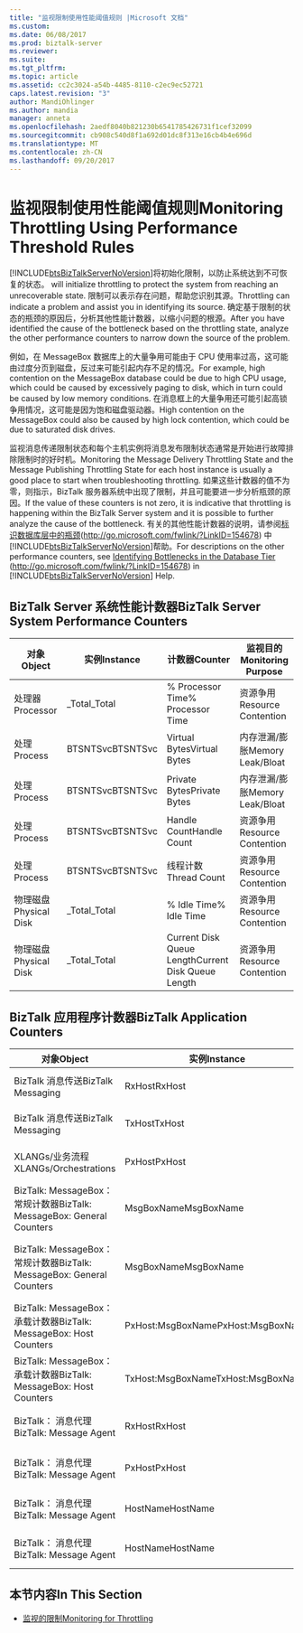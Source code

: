 ```yaml
---
title: "监视限制使用性能阈值规则 |Microsoft 文档"
ms.custom: 
ms.date: 06/08/2017
ms.prod: biztalk-server
ms.reviewer: 
ms.suite: 
ms.tgt_pltfrm: 
ms.topic: article
ms.assetid: cc2c3024-a54b-4485-8110-c2ec9ec52721
caps.latest.revision: "3"
author: MandiOhlinger
ms.author: mandia
manager: anneta
ms.openlocfilehash: 2aedf8040b821230b6541785426731f1cef32099
ms.sourcegitcommit: cb908c540d8f1a692d01dc8f313e16cb4b4e696d
ms.translationtype: MT
ms.contentlocale: zh-CN
ms.lasthandoff: 09/20/2017
---
```

# <a name="monitoring-throttling-using-performance-threshold-rules"></a><span data-ttu-id="4de0e-102">监视限制使用性能阈值规则</span><span class="sxs-lookup"><span data-stu-id="4de0e-102">Monitoring Throttling Using Performance Threshold Rules</span></span>
[!INCLUDE[btsBizTalkServerNoVersion](../includes/btsbiztalkservernoversion-md.md)]<span data-ttu-id="4de0e-103">将初始化限制，以防止系统达到不可恢复的状态。</span><span class="sxs-lookup"><span data-stu-id="4de0e-103"> will initialize throttling to protect the system from reaching an unrecoverable state.</span></span> <span data-ttu-id="4de0e-104">限制可以表示存在问题，帮助您识别其源。</span><span class="sxs-lookup"><span data-stu-id="4de0e-104">Throttling can indicate a problem and assist you in identifying its source.</span></span> <span data-ttu-id="4de0e-105">确定基于限制的状态的瓶颈的原因后，分析其他性能计数器，以缩小问题的根源。</span><span class="sxs-lookup"><span data-stu-id="4de0e-105">After you have identified the cause of the bottleneck based on the throttling state, analyze the other performance counters to narrow down the source of the problem.</span></span>  
  
 <span data-ttu-id="4de0e-106">例如，在 MessageBox 数据库上的大量争用可能由于 CPU 使用率过高，这可能由过度分页到磁盘，反过来可能引起内存不足的情况。</span><span class="sxs-lookup"><span data-stu-id="4de0e-106">For example, high contention on the MessageBox database could be due to high CPU usage, which could be caused by excessively paging to disk, which in turn could be caused by low memory conditions.</span></span> <span data-ttu-id="4de0e-107">在消息框上的大量争用还可能引起高锁争用情况，这可能是因为饱和磁盘驱动器。</span><span class="sxs-lookup"><span data-stu-id="4de0e-107">High contention on the MessageBox could also be caused by high lock contention, which could be due to saturated disk drives.</span></span>  
  
 <span data-ttu-id="4de0e-108">监视消息传递限制状态和每个主机实例将消息发布限制状态通常是开始进行故障排除限制时的好时机。</span><span class="sxs-lookup"><span data-stu-id="4de0e-108">Monitoring the Message Delivery Throttling State and the Message Publishing Throttling State for each host instance is usually a good place to start when troubleshooting throttling.</span></span> <span data-ttu-id="4de0e-109">如果这些计数器的值不为零，则指示，BizTalk 服务器系统中出现了限制，并且可能要进一步分析瓶颈的原因。</span><span class="sxs-lookup"><span data-stu-id="4de0e-109">If the value of these counters is not zero, it is indicative that throttling is happening within the BizTalk Server system and it is possible to further analyze the cause of the bottleneck.</span></span> <span data-ttu-id="4de0e-110">有关的其他性能计数器的说明，请参阅[标识数据库层中的瓶颈](http://go.microsoft.com/fwlink/?LinkID=154678)(http://go.microsoft.com/fwlink/?LinkID=154678) 中[!INCLUDE[btsBizTalkServerNoVersion](../includes/btsbiztalkservernoversion-md.md)]帮助。</span><span class="sxs-lookup"><span data-stu-id="4de0e-110">For descriptions on the other performance counters, see [Identifying Bottlenecks in the Database Tier](http://go.microsoft.com/fwlink/?LinkID=154678) (http://go.microsoft.com/fwlink/?LinkID=154678) in [!INCLUDE[btsBizTalkServerNoVersion](../includes/btsbiztalkservernoversion-md.md)] Help.</span></span>  
  
## <a name="biztalk-server-system-performance-counters"></a><span data-ttu-id="4de0e-111">BizTalk Server 系统性能计数器</span><span class="sxs-lookup"><span data-stu-id="4de0e-111">BizTalk Server System Performance Counters</span></span>  
  
|<span data-ttu-id="4de0e-112">对象</span><span class="sxs-lookup"><span data-stu-id="4de0e-112">Object</span></span>|<span data-ttu-id="4de0e-113">实例</span><span class="sxs-lookup"><span data-stu-id="4de0e-113">Instance</span></span>|<span data-ttu-id="4de0e-114">计数器</span><span class="sxs-lookup"><span data-stu-id="4de0e-114">Counter</span></span>|<span data-ttu-id="4de0e-115">监视目的</span><span class="sxs-lookup"><span data-stu-id="4de0e-115">Monitoring Purpose</span></span>|  
|------------|--------------|-------------|------------------------|  
|<span data-ttu-id="4de0e-116">处理器</span><span class="sxs-lookup"><span data-stu-id="4de0e-116">Processor</span></span>|<span data-ttu-id="4de0e-117">_Total</span><span class="sxs-lookup"><span data-stu-id="4de0e-117">_Total</span></span>|<span data-ttu-id="4de0e-118">% Processor Time</span><span class="sxs-lookup"><span data-stu-id="4de0e-118">% Processor Time</span></span>|<span data-ttu-id="4de0e-119">资源争用</span><span class="sxs-lookup"><span data-stu-id="4de0e-119">Resource Contention</span></span>|  
|<span data-ttu-id="4de0e-120">处理</span><span class="sxs-lookup"><span data-stu-id="4de0e-120">Process</span></span>|<span data-ttu-id="4de0e-121">BTSNTSvc</span><span class="sxs-lookup"><span data-stu-id="4de0e-121">BTSNTSvc</span></span>|<span data-ttu-id="4de0e-122">Virtual Bytes</span><span class="sxs-lookup"><span data-stu-id="4de0e-122">Virtual Bytes</span></span>|<span data-ttu-id="4de0e-123">内存泄漏/膨胀</span><span class="sxs-lookup"><span data-stu-id="4de0e-123">Memory Leak/Bloat</span></span>|  
|<span data-ttu-id="4de0e-124">处理</span><span class="sxs-lookup"><span data-stu-id="4de0e-124">Process</span></span>|<span data-ttu-id="4de0e-125">BTSNTSvc</span><span class="sxs-lookup"><span data-stu-id="4de0e-125">BTSNTSvc</span></span>|<span data-ttu-id="4de0e-126">Private Bytes</span><span class="sxs-lookup"><span data-stu-id="4de0e-126">Private Bytes</span></span>|<span data-ttu-id="4de0e-127">内存泄漏/膨胀</span><span class="sxs-lookup"><span data-stu-id="4de0e-127">Memory Leak/Bloat</span></span>|  
|<span data-ttu-id="4de0e-128">处理</span><span class="sxs-lookup"><span data-stu-id="4de0e-128">Process</span></span>|<span data-ttu-id="4de0e-129">BTSNTSvc</span><span class="sxs-lookup"><span data-stu-id="4de0e-129">BTSNTSvc</span></span>|<span data-ttu-id="4de0e-130">Handle Count</span><span class="sxs-lookup"><span data-stu-id="4de0e-130">Handle Count</span></span>|<span data-ttu-id="4de0e-131">资源争用</span><span class="sxs-lookup"><span data-stu-id="4de0e-131">Resource Contention</span></span>|  
|<span data-ttu-id="4de0e-132">处理</span><span class="sxs-lookup"><span data-stu-id="4de0e-132">Process</span></span>|<span data-ttu-id="4de0e-133">BTSNTSvc</span><span class="sxs-lookup"><span data-stu-id="4de0e-133">BTSNTSvc</span></span>|<span data-ttu-id="4de0e-134">线程计数</span><span class="sxs-lookup"><span data-stu-id="4de0e-134">Thread Count</span></span>|<span data-ttu-id="4de0e-135">资源争用</span><span class="sxs-lookup"><span data-stu-id="4de0e-135">Resource Contention</span></span>|  
|<span data-ttu-id="4de0e-136">物理磁盘</span><span class="sxs-lookup"><span data-stu-id="4de0e-136">Physical Disk</span></span>|<span data-ttu-id="4de0e-137">_Total</span><span class="sxs-lookup"><span data-stu-id="4de0e-137">_Total</span></span>|<span data-ttu-id="4de0e-138">% Idle Time</span><span class="sxs-lookup"><span data-stu-id="4de0e-138">% Idle Time</span></span>|<span data-ttu-id="4de0e-139">资源争用</span><span class="sxs-lookup"><span data-stu-id="4de0e-139">Resource Contention</span></span>|  
|<span data-ttu-id="4de0e-140">物理磁盘</span><span class="sxs-lookup"><span data-stu-id="4de0e-140">Physical Disk</span></span>|<span data-ttu-id="4de0e-141">_Total</span><span class="sxs-lookup"><span data-stu-id="4de0e-141">_Total</span></span>|<span data-ttu-id="4de0e-142">Current Disk Queue Length</span><span class="sxs-lookup"><span data-stu-id="4de0e-142">Current Disk Queue Length</span></span>|<span data-ttu-id="4de0e-143">资源争用</span><span class="sxs-lookup"><span data-stu-id="4de0e-143">Resource Contention</span></span>|  
  
## <a name="biztalk-application-counters"></a><span data-ttu-id="4de0e-144">BizTalk 应用程序计数器</span><span class="sxs-lookup"><span data-stu-id="4de0e-144">BizTalk Application Counters</span></span>  
  
|<span data-ttu-id="4de0e-145">对象</span><span class="sxs-lookup"><span data-stu-id="4de0e-145">Object</span></span>|<span data-ttu-id="4de0e-146">实例</span><span class="sxs-lookup"><span data-stu-id="4de0e-146">Instance</span></span>|<span data-ttu-id="4de0e-147">计数器</span><span class="sxs-lookup"><span data-stu-id="4de0e-147">Counter</span></span>|<span data-ttu-id="4de0e-148">Description</span><span class="sxs-lookup"><span data-stu-id="4de0e-148">Description</span></span>|  
|------------|--------------|-------------|-----------------|  
|<span data-ttu-id="4de0e-149">BizTalk 消息传送</span><span class="sxs-lookup"><span data-stu-id="4de0e-149">BizTalk Messaging</span></span>|<span data-ttu-id="4de0e-150">RxHost</span><span class="sxs-lookup"><span data-stu-id="4de0e-150">RxHost</span></span>|<span data-ttu-id="4de0e-151">Documents received/sec</span><span class="sxs-lookup"><span data-stu-id="4de0e-151">Documents Received/Sec</span></span>|<span data-ttu-id="4de0e-152">传入速率</span><span class="sxs-lookup"><span data-stu-id="4de0e-152">Incoming Rate</span></span>|  
|<span data-ttu-id="4de0e-153">BizTalk 消息传送</span><span class="sxs-lookup"><span data-stu-id="4de0e-153">BizTalk Messaging</span></span>|<span data-ttu-id="4de0e-154">TxHost</span><span class="sxs-lookup"><span data-stu-id="4de0e-154">TxHost</span></span>|<span data-ttu-id="4de0e-155">Documents processed/Sec</span><span class="sxs-lookup"><span data-stu-id="4de0e-155">Documents Processed/Sec</span></span>|<span data-ttu-id="4de0e-156">传出速率</span><span class="sxs-lookup"><span data-stu-id="4de0e-156">Outgoing Rate</span></span>|  
|<span data-ttu-id="4de0e-157">XLANGs/业务流程</span><span class="sxs-lookup"><span data-stu-id="4de0e-157">XLANGs/Orchestrations</span></span>|<span data-ttu-id="4de0e-158">PxHost</span><span class="sxs-lookup"><span data-stu-id="4de0e-158">PxHost</span></span>|<span data-ttu-id="4de0e-159">每秒完成业务流程</span><span class="sxs-lookup"><span data-stu-id="4de0e-159">Orchestrations Completed/Sec</span></span>|<span data-ttu-id="4de0e-160">处理速率</span><span class="sxs-lookup"><span data-stu-id="4de0e-160">Processing Rate</span></span>|  
|<span data-ttu-id="4de0e-161">BizTalk: MessageBox： 常规计数器</span><span class="sxs-lookup"><span data-stu-id="4de0e-161">BizTalk: MessageBox: General Counters</span></span>|<span data-ttu-id="4de0e-162">MsgBoxName</span><span class="sxs-lookup"><span data-stu-id="4de0e-162">MsgBoxName</span></span>|<span data-ttu-id="4de0e-163">假脱机大小</span><span class="sxs-lookup"><span data-stu-id="4de0e-163">Spool Size</span></span>|<span data-ttu-id="4de0e-164">所有主机队列的累积大小</span><span class="sxs-lookup"><span data-stu-id="4de0e-164">Cumulative size of all Host Queues</span></span>|  
|<span data-ttu-id="4de0e-165">BizTalk: MessageBox： 常规计数器</span><span class="sxs-lookup"><span data-stu-id="4de0e-165">BizTalk: MessageBox: General Counters</span></span>|<span data-ttu-id="4de0e-166">MsgBoxName</span><span class="sxs-lookup"><span data-stu-id="4de0e-166">MsgBoxName</span></span>|<span data-ttu-id="4de0e-167">Tracking Data Size</span><span class="sxs-lookup"><span data-stu-id="4de0e-167">Tracking Data Size</span></span>|<span data-ttu-id="4de0e-168">MessageBox 上 TrackingData 表的大小</span><span class="sxs-lookup"><span data-stu-id="4de0e-168">Size of TrackingData table on the MessageBox</span></span>|  
|<span data-ttu-id="4de0e-169">BizTalk: MessageBox： 承载计数器</span><span class="sxs-lookup"><span data-stu-id="4de0e-169">BizTalk: MessageBox: Host Counters</span></span>|<span data-ttu-id="4de0e-170">PxHost:MsgBoxName</span><span class="sxs-lookup"><span data-stu-id="4de0e-170">PxHost:MsgBoxName</span></span>|<span data-ttu-id="4de0e-171">Host Queue - Length</span><span class="sxs-lookup"><span data-stu-id="4de0e-171">Host Queue - Length</span></span>|<span data-ttu-id="4de0e-172">特定主机队列中的消息数</span><span class="sxs-lookup"><span data-stu-id="4de0e-172">Number of messages in the specific Host Queue</span></span>|  
|<span data-ttu-id="4de0e-173">BizTalk: MessageBox： 承载计数器</span><span class="sxs-lookup"><span data-stu-id="4de0e-173">BizTalk: MessageBox: Host Counters</span></span>|<span data-ttu-id="4de0e-174">TxHost:MsgBoxName</span><span class="sxs-lookup"><span data-stu-id="4de0e-174">TxHost:MsgBoxName</span></span>|<span data-ttu-id="4de0e-175">Host Queue - Length</span><span class="sxs-lookup"><span data-stu-id="4de0e-175">Host Queue - Length</span></span>|<span data-ttu-id="4de0e-176">特定主机队列中的消息数</span><span class="sxs-lookup"><span data-stu-id="4de0e-176">Number of messages in the specific Host Queue</span></span>|  
|<span data-ttu-id="4de0e-177">BizTalk： 消息代理</span><span class="sxs-lookup"><span data-stu-id="4de0e-177">BizTalk: Message Agent</span></span>|<span data-ttu-id="4de0e-178">RxHost</span><span class="sxs-lookup"><span data-stu-id="4de0e-178">RxHost</span></span>|<span data-ttu-id="4de0e-179">Database Size</span><span class="sxs-lookup"><span data-stu-id="4de0e-179">Database Size</span></span>|<span data-ttu-id="4de0e-180">发布 (PxHost) 队列的大小</span><span class="sxs-lookup"><span data-stu-id="4de0e-180">Size of publishing (PxHost) Queue</span></span>|  
|<span data-ttu-id="4de0e-181">BizTalk： 消息代理</span><span class="sxs-lookup"><span data-stu-id="4de0e-181">BizTalk: Message Agent</span></span>|<span data-ttu-id="4de0e-182">PxHost</span><span class="sxs-lookup"><span data-stu-id="4de0e-182">PxHost</span></span>|<span data-ttu-id="4de0e-183">Database Size</span><span class="sxs-lookup"><span data-stu-id="4de0e-183">Database Size</span></span>|<span data-ttu-id="4de0e-184">发布 (TxHost) 队列的大小</span><span class="sxs-lookup"><span data-stu-id="4de0e-184">Size of publishing (TxHost) Queue</span></span>|  
|<span data-ttu-id="4de0e-185">BizTalk： 消息代理</span><span class="sxs-lookup"><span data-stu-id="4de0e-185">BizTalk: Message Agent</span></span>|<span data-ttu-id="4de0e-186">HostName</span><span class="sxs-lookup"><span data-stu-id="4de0e-186">HostName</span></span>|<span data-ttu-id="4de0e-187">Message delivery throttling state</span><span class="sxs-lookup"><span data-stu-id="4de0e-187">Message Delivery Throttling State</span></span>|<span data-ttu-id="4de0e-188">影响 XLANG 和出站传输</span><span class="sxs-lookup"><span data-stu-id="4de0e-188">Affects XLANG and Outbound transports</span></span>|  
|<span data-ttu-id="4de0e-189">BizTalk： 消息代理</span><span class="sxs-lookup"><span data-stu-id="4de0e-189">BizTalk: Message Agent</span></span>|<span data-ttu-id="4de0e-190">HostName</span><span class="sxs-lookup"><span data-stu-id="4de0e-190">HostName</span></span>|<span data-ttu-id="4de0e-191">限制状态消息发布</span><span class="sxs-lookup"><span data-stu-id="4de0e-191">Message Publishing Throttling State</span></span>|<span data-ttu-id="4de0e-192">影响 XLANG 和入站传输</span><span class="sxs-lookup"><span data-stu-id="4de0e-192">Affects XLANG and Inbound transports</span></span>|  
  
## <a name="in-this-section"></a><span data-ttu-id="4de0e-193">本节内容</span><span class="sxs-lookup"><span data-stu-id="4de0e-193">In This Section</span></span>  
  
-   [<span data-ttu-id="4de0e-194">监视的限制</span><span class="sxs-lookup"><span data-stu-id="4de0e-194">Monitoring for Throttling</span></span>](../technical-guides/monitoring-for-throttling.md)